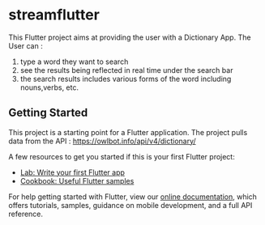 # streamflutter

This Flutter project aims at providing the user with a Dictionary App.
The User can :
  1. type a word they want to search
  2. see the results being reflected in real time under the search bar
  3. the search results includes various forms of the word including nouns,verbs, etc.

## Getting Started

This project is a starting point for a Flutter application.
The project pulls data from the API : https://owlbot.info/api/v4/dictionary/

A few resources to get you started if this is your first Flutter project:

- [Lab: Write your first Flutter app](https://flutter.dev/docs/get-started/codelab)
- [Cookbook: Useful Flutter samples](https://flutter.dev/docs/cookbook)

For help getting started with Flutter, view our
[online documentation](https://flutter.dev/docs), which offers tutorials,
samples, guidance on mobile development, and a full API reference.
